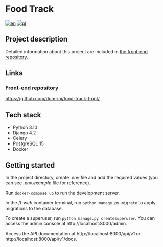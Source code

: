 # Food Track
[![en](https://img.shields.io/badge/lang-en-red.svg)](README.md)
[![pl](https://img.shields.io/badge/lang-pl-white.svg)](README.pl.md)

## Project description

Detailed information about this project are included in [the front-end repository](https://github.com/dom-ini/food-track-front/).

## Links

### Front-end repository
https://github.com/dom-ini/food-track-front/

## Tech stack

- Python 3.10
- Django 4.2
- Celery
- PostgreSQL 15
- Docker

## Getting started

In the project directory, create _.env_ file and add the required values (you can see _.env.example_ file for reference).

Run `docker-compose up` to run the development server.

In the _ft-web_ container terminal, run `python manage.py migrate` to apply migrations to the database.

To create a superuser, run `python manage.py createsuperuser`. You can access the admin console at http://localhost:8000/admin.

Access the API documentation at http://localhost:8000/api/v1 or http://localhost:8000/api/v1/docs.
